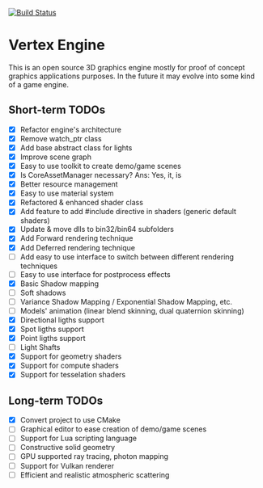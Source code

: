 [![Build Status](https://travis-ci.org/Shot511/VertexEngine.svg?branch=master)](https://travis-ci.org/Shot511/VertexEngine)

# Vertex Engine
This is an open source 3D graphics engine mostly for proof of concept graphics applications purposes. In the future it may evolve into some kind of a game engine.

## Short-term TODOs
- [x] Refactor engine's architecture
- [x] Remove watch_ptr class
- [x] Add base abstract class for lights
- [x] Improve scene graph
- [x] Easy to use toolkit to create demo/game scenes
- [x] Is CoreAssetManager necessary? Ans: Yes, it, is
- [x] Better resource management 
- [x] Easy to use material system
- [x] Refactored & enhanced shader class
- [x] Add feature to add #include directive in shaders (generic default shaders)
- [x] Update & move dlls to bin32/bin64 subfolders
- [x] Add Forward rendering technique
- [x] Add Deferred rendering technique
- [ ] Add easy to use interface to switch between different rendering techniques
- [ ] Easy to use interface for postprocess effects
- [x] Basic Shadow mapping
- [ ] Soft shadows
- [ ] Variance Shadow Mapping / Exponential Shadow Mapping, etc.
- [ ] Models' animation (linear blend skinning, dual quaternion skinning)
- [x] Directional ligths support
- [x] Spot ligths support
- [x] Point ligths support
- [ ] Light Shafts
- [x] Support for geometry shaders
- [x] Support for compute shaders
- [x] Support for tesselation shaders

## Long-term TODOs
- [x] Convert project to use CMake
- [ ] Graphical editor to ease creation of demo/game scenes
- [ ] Support for Lua scripting language
- [ ] Constructive solid geometry
- [ ] GPU supported ray tracing, photon mapping
- [ ] Support for Vulkan renderer
- [ ] Efficient and realistic atmospheric scattering